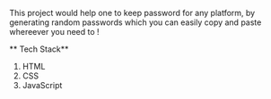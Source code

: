This project would help one to keep password for any platform, by generating random passwords which you can easily copy and paste whereever you need to !

** Tech Stack** 
1. HTML
2. CSS
3. JavaScript
